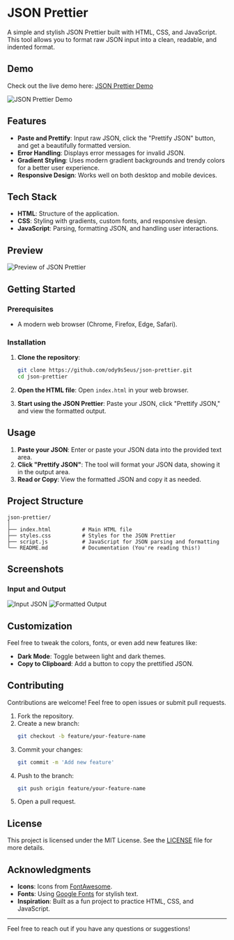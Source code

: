 # JSON Prettier

A simple and stylish JSON Prettier built with HTML, CSS, and JavaScript. This tool allows you to format raw JSON input into a clean, readable, and indented format.

## Demo

Check out the live demo here: [JSON Prettier Demo](https://ody9s5eus.github.io/json-prettier)

![JSON Prettier Demo](demo.png)

## Features

- **Paste and Prettify**: Input raw JSON, click the "Prettify JSON" button, and get a beautifully formatted version.
- **Error Handling**: Displays error messages for invalid JSON.
- **Gradient Styling**: Uses modern gradient backgrounds and trendy colors for a better user experience.
- **Responsive Design**: Works well on both desktop and mobile devices.

## Tech Stack

- **HTML**: Structure of the application.
- **CSS**: Styling with gradients, custom fonts, and responsive design.
- **JavaScript**: Parsing, formatting JSON, and handling user interactions.

## Preview

![Preview of JSON Prettier](preview.png)

## Getting Started

### Prerequisites

- A modern web browser (Chrome, Firefox, Edge, Safari).

### Installation

1. **Clone the repository**:
   ```bash
   git clone https://github.com/ody9s5eus/json-prettier.git
   cd json-prettier
   ```

2. **Open the HTML file**:
   Open `index.html` in your web browser.

3. **Start using the JSON Prettier**:
   Paste your JSON, click "Prettify JSON," and view the formatted output.

## Usage

1. **Paste your JSON**: Enter or paste your JSON data into the provided text area.
2. **Click "Prettify JSON"**: The tool will format your JSON data, showing it in the output area.
3. **Read or Copy**: View the formatted JSON and copy it as needed.

## Project Structure

```
json-prettier/
│
├── index.html          # Main HTML file
├── styles.css          # Styles for the JSON Prettier
├── script.js           # JavaScript for JSON parsing and formatting
└── README.md           # Documentation (You're reading this!)
```

## Screenshots

### Input and Output
![Input JSON](input.png)
![Formatted Output](output.png)

## Customization

Feel free to tweak the colors, fonts, or even add new features like:
- **Dark Mode**: Toggle between light and dark themes.
- **Copy to Clipboard**: Add a button to copy the prettified JSON.

## Contributing

Contributions are welcome! Feel free to open issues or submit pull requests.

1. Fork the repository.
2. Create a new branch:
   ```bash
   git checkout -b feature/your-feature-name
   ```
3. Commit your changes:
   ```bash
   git commit -m 'Add new feature'
   ```
4. Push to the branch:
   ```bash
   git push origin feature/your-feature-name
   ```
5. Open a pull request.

## License

This project is licensed under the MIT License. See the [LICENSE](LICENSE) file for more details.

## Acknowledgments

- **Icons**: Icons from [FontAwesome](https://fontawesome.com/).
- **Fonts**: Using [Google Fonts](https://fonts.google.com/) for stylish text.
- **Inspiration**: Built as a fun project to practice HTML, CSS, and JavaScript.

---

Feel free to reach out if you have any questions or suggestions!